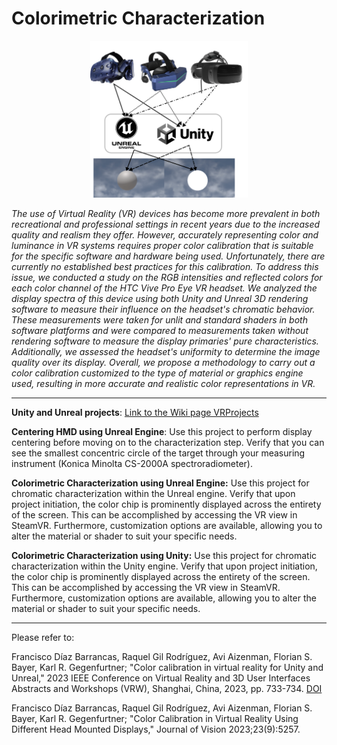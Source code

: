 # Colorimetric Characterization

<p align="center" width="100%">
    <img width="50%" src="Teaser_github.png">
</p>

_The use of Virtual Reality (VR) devices has become more prevalent in both recreational and professional settings in recent years due to the increased quality and realism they offer. However, accurately representing color and luminance in VR systems requires proper color calibration that is suitable for the specific software and hardware being used. Unfortunately, there are currently no established best practices for this calibration. To address this issue, we conducted a study on the RGB intensities and reflected colors for each color channel of the HTC Vive Pro Eye VR headset. We analyzed the display spectra of this device using both Unity and Unreal 3D rendering software to measure their influence on the headset's chromatic behavior. These measurements were taken for unlit and standard shaders in both software platforms and were compared to measurements taken without rendering software to measure the display primaries' pure characteristics. Additionally, we assessed the headset's uniformity to determine the image quality over its display. Overall, we propose a methodology to carry out a color calibration customized to the type of material or graphics engine used, resulting in more accurate and realistic color representations in VR._

***
**Unity and Unreal projects**: [Link to the Wiki page VRProjects](https://github.com/rkl-gilro/ColorCharacterization/wiki/VR-Projects)

**Centering HMD using Unreal Engine**: Use this project to perform display centering before moving on to the characterization step. Verify that you can see the smallest concentric circle of the target through your measuring instrument (Konica Minolta CS-2000A spectroradiometer).

**Colorimetric Characterization using Unreal Engine:** Use this project for chromatic characterization within the Unreal engine. Verify that upon project initiation, the color chip is prominently displayed across the entirety of the screen. This can be accomplished by accessing the VR view in SteamVR. Furthermore, customization options are available, allowing you to alter the material or shader to suit your specific needs.


**Colorimetric Characterization using Unity:** Use this project for chromatic characterization within the Unity engine. Verify that upon project initiation, the color chip is prominently displayed across the entirety of the screen. This can be accomplished by accessing the VR view in SteamVR. Furthermore, customization options are available, allowing you to alter the material or shader to suit your specific needs.

***

Please refer to:

Francisco Díaz Barrancas, Raquel Gil Rodríguez, Avi Aizenman, Florian S. Bayer, Karl R. Gegenfurtner; "Color calibration in virtual reality for Unity and Unreal," 2023 IEEE Conference on Virtual Reality and 3D User Interfaces Abstracts and Workshops (VRW), Shanghai, China, 2023, pp. 733-734.
[DOI](https://ieeexplore.ieee.org/document/10108790)

Francisco Díaz Barrancas, Raquel Gil Rodríguez, Avi Aizenman, Florian S. Bayer, Karl R. Gegenfurtner; "Color Calibration in Virtual Reality Using Different Head Mounted Displays," Journal of Vision 2023;23(9):5257.

